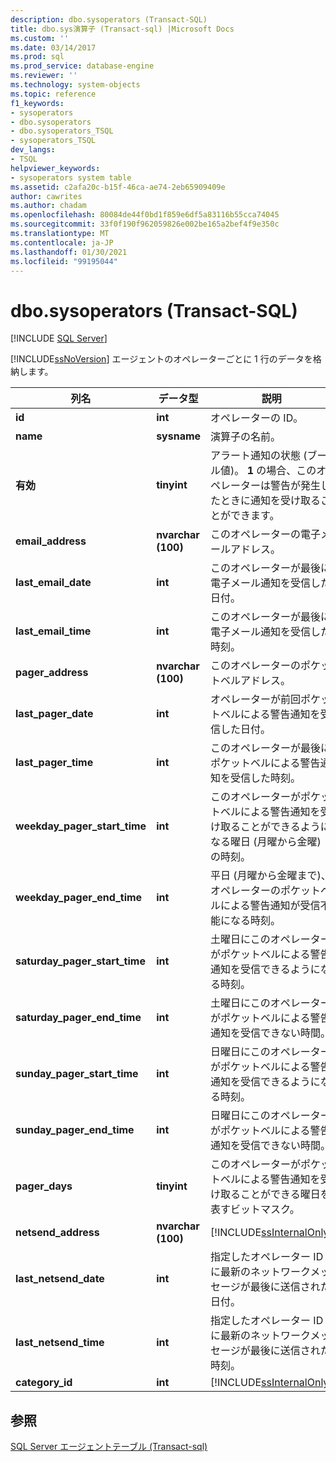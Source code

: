 ```yaml
---
description: dbo.sysoperators (Transact-SQL)
title: dbo.sys演算子 (Transact-sql) |Microsoft Docs
ms.custom: ''
ms.date: 03/14/2017
ms.prod: sql
ms.prod_service: database-engine
ms.reviewer: ''
ms.technology: system-objects
ms.topic: reference
f1_keywords:
- sysoperators
- dbo.sysoperators
- dbo.sysoperators_TSQL
- sysoperators_TSQL
dev_langs:
- TSQL
helpviewer_keywords:
- sysoperators system table
ms.assetid: c2afa20c-b15f-46ca-ae74-2eb65909409e
author: cawrites
ms.author: chadam
ms.openlocfilehash: 80084de44f0bd1f859e6df5a83116b55cca74045
ms.sourcegitcommit: 33f0f190f962059826e002be165a2bef4f9e350c
ms.translationtype: MT
ms.contentlocale: ja-JP
ms.lasthandoff: 01/30/2021
ms.locfileid: "99195044"
---
```

# <a name="dbosysoperators-transact-sql"></a>dbo.sysoperators (Transact-SQL)
[!INCLUDE [SQL Server](../../includes/applies-to-version/sqlserver.md)]

  [!INCLUDE[ssNoVersion](../../includes/ssnoversion-md.md)] エージェントのオペレーターごとに 1 行のデータを格納します。  
  
|列名|データ型|説明|  
|-----------------|---------------|-----------------|  
|**id**|**int**|オペレーターの ID。|  
|**name**|**sysname**|演算子の名前。|  
|**有効**|**tinyint**|アラート通知の状態 (ブール値)。 **1** の場合、このオペレーターは警告が発生したときに通知を受け取ることができます。|  
|**email_address**|**nvarchar (100)**|このオペレーターの電子メールアドレス。|  
|**last_email_date**|**int**|このオペレーターが最後に電子メール通知を受信した日付。|  
|**last_email_time**|**int**|このオペレーターが最後に電子メール通知を受信した時刻。|  
|**pager_address**|**nvarchar (100)**|このオペレーターのポケットベルアドレス。|  
|**last_pager_date**|**int**|オペレーターが前回ポケットベルによる警告通知を受信した日付。|  
|**last_pager_time**|**int**|このオペレーターが最後にポケットベルによる警告通知を受信した時刻。|  
|**weekday_pager_start_time**|**int**|このオペレーターがポケットベルによる警告通知を受け取ることができるようになる曜日 (月曜から金曜) の時刻。|  
|**weekday_pager_end_time**|**int**|平日 (月曜から金曜まで)、オペレーターのポケットベルによる警告通知が受信不能になる時刻。|  
|**saturday_pager_start_time**|**int**|土曜日にこのオペレーターがポケットベルによる警告通知を受信できるようになる時刻。|  
|**saturday_pager_end_time**|**int**|土曜日にこのオペレーターがポケットベルによる警告通知を受信できない時間。|  
|**sunday_pager_start_time**|**int**|日曜日にこのオペレーターがポケットベルによる警告通知を受信できるようになる時刻。|  
|**sunday_pager_end_time**|**int**|日曜日にこのオペレーターがポケットベルによる警告通知を受信できない時間。|  
|**pager_days**|**tinyint**|このオペレーターがポケットベルによる警告通知を受け取ることができる曜日を表すビットマスク。|  
|**netsend_address**|**nvarchar (100)**|[!INCLUDE[ssInternalOnly](../../includes/ssinternalonly-md.md)]|  
|**last_netsend_date**|**int**|指定したオペレーター ID に最新のネットワークメッセージが最後に送信された日付。|  
|**last_netsend_time**|**int**|指定したオペレーター ID に最新のネットワークメッセージが最後に送信された時刻。|  
|**category_id**|**int**|[!INCLUDE[ssInternalOnly](../../includes/ssinternalonly-md.md)]|  
  
## <a name="see-also"></a>参照  
 [SQL Server エージェントテーブル &#40;Transact-sql&#41;](../../relational-databases/system-tables/sql-server-agent-tables-transact-sql.md)  
  
  
